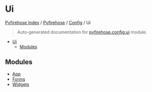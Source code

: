 # Ui

[Pyfirehose Index](../../../README.md#pyfirehose-index) /
[Pyfirehose](../../index.md#pyfirehose) /
[Config](../index.md#config) /
Ui

> Auto-generated documentation for [pyfirehose.config.ui](https://github.com/pinax-network/pyfirehose/blob/main/pyfirehose/config/ui/__init__.py) module.

- [Ui](#ui)
  - [Modules](#modules)

## Modules

- [App](./app.md)
- [Forms](forms/index.md)
- [Widgets](widgets/index.md)